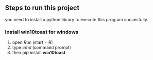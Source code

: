 ## Steps to run this project
you need to install a python library to execute this program succesfully.

### Install win10toast for windows
1) open *Run* (start + R)
2) type *cmd* (command prompt)
3) then pip install **win10toast**
